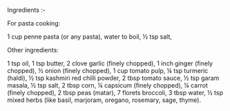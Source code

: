 Ingredients :-

For pasta cooking:

1 cup penne pasta (or any pasta),
water to boil,
½ tsp salt,

Other ingredients:

1 tsp oil,
1 tsp butter,
2 clove garlic (finely chopped),
1 inch ginger (finely chopped),
½ onion (finely chopped),
1 cup tomato pulp,
¼ tsp turmeric (haldi),
½ tsp kashmiri red chilli powder,
2 tbsp tomato sauce,
½ tsp garam masala,
½ tsp salt,
2 tbsp corn,
¼ capsicum (finely chopped),
¼ carrot (finely chopped),
2 tbsp peas (matar),
7 florets broccoli,
3 tbsp water,
½ tsp mixed herbs (like basil, marjoram, oregano, rosemary, sage, thyme).
